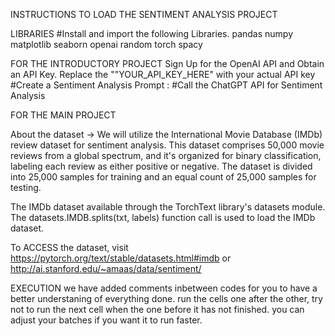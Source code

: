 INSTRUCTIONS TO LOAD THE SENTIMENT ANALYSIS PROJECT

LIBRARIES #Install and import the following Libraries.
pandas
numpy
matplotlib
seaborn
openai
random
torch
spacy



FOR THE INTRODUCTORY PROJECT
Sign Up for the OpenAI API and Obtain an API Key. Replace the ""YOUR_API_KEY_HERE" with your actual API key
#Create a Sentiment Analysis Prompt :
#Call the ChatGPT API for Sentiment Analysis




FOR THE MAIN PROJECT

About the dataset -> We will utilize the International Movie Database (IMDb) review dataset for sentiment analysis. 
This dataset comprises 50,000 movie reviews from a global spectrum, and it's organized for binary classification,
labeling each review as either positive or negative. 
The dataset is divided into 25,000 samples for training and an equal count of 25,000 samples for testing. 


The IMDb dataset available through the TorchText library's datasets module. The datasets.IMDB.splits(txt, labels) function call is used to load the IMDb dataset.

To ACCESS the dataset, visit https://pytorch.org/text/stable/datasets.html#imdb or http://ai.stanford.edu/~amaas/data/sentiment/


EXECUTION
we have added comments inbetween codes for you to have a better understaning of everything done. 
run the cells one after the other, try not to run the next cell when the one before it has not finished. 
you can adjust your batches if you want it to run faster. 




